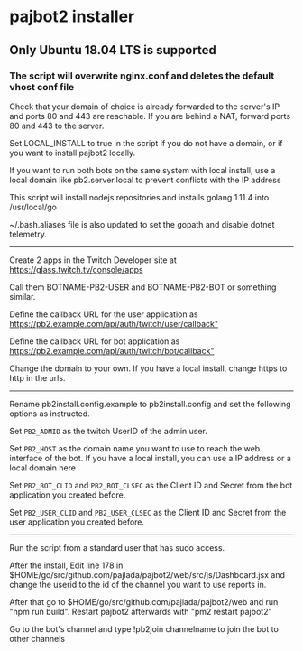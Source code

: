 # pajbot2 installer

## Only Ubuntu 18.04 LTS is supported

### The script will overwrite nginx.conf and deletes the default vhost conf file

Check that your domain of choice is already forwarded to the server's IP and ports 80 and 443 are reachable.
If you are behind a NAT, forward ports 80 and 443 to the server.

Set LOCAL_INSTALL to true in the script if you do not have a domain, or if you want to install pajbot2 locally.

If you want to run both bots on the same system with local install, use a local domain like pb2.server.local to prevent conflicts with the IP address

This script will install nodejs repositories and installs golang 1.11.4 into /usr/local/go

~/.bash.aliases file is also updated to set the gopath and disable dotnet telemetry.
***
Create 2 apps in the Twitch Developer site at <https://glass.twitch.tv/console/apps>

Call them BOTNAME-PB2-USER and BOTNAME-PB2-BOT or something similar.

Define the callback URL for the user application as <https://pb2.example.com/api/auth/twitch/user/callback">

Define the callback URL for bot application as <https://pb2.example.com/api/auth/twitch/bot/callback">

Change the domain to your own. If you have a local install, change https to http in the urls.
***
Rename pb2install.config.example to pb2install.config and set the following options as instructed.

Set ```PB2_ADMID``` as the twitch UserID of the admin user.

Set ```PB2_HOST``` as the domain name you want to use to reach the web interface of the bot. If you have a local install, you can use a IP address or a local domain here

Set ```PB2_BOT_CLID``` and ```PB2_BOT_CLSEC``` as the Client ID and Secret from the bot application you created before.

Set ```PB2_USER_CLID``` and ```PB2_USER_CLSEC``` as the Client ID and Secret from the user application you created before.
***
Run the script from a standard user that has sudo access.

After the install, Edit line 178 in $HOME/go/src/github.com/pajlada/pajbot2/web/src/js/Dashboard.jsx and change the userid to the id of the channel you want to use reports in.

After that go to $HOME/go/src/github.com/pajlada/pajbot2/web and run "npm run build". Restart pajbot2 afterwards with "pm2 restart pajbot2"

Go to the bot's channel and type !pb2join channelname to join the bot to other channels
